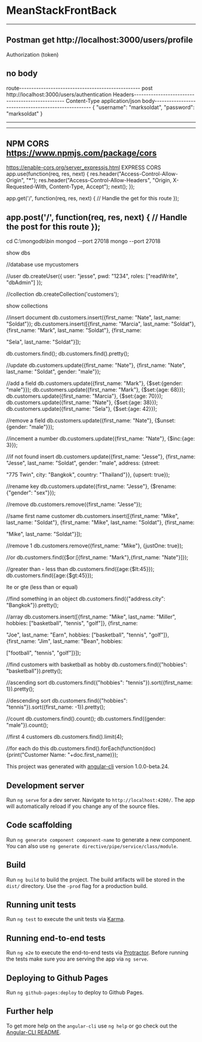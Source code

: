 # MeanStackFrontBack
---------------------------------------------------------
Postman 
get http://localhost:3000/users/profile
--------------------------------------------------------
Authorization (token)

no body
--------------------------------------------------------

route--------------------------------------------------
post  http://localhost:3000/users/authentication
Headers-------------------------------------------------
Content-Type  application/json
body----------------------------------------------------
{
	"username": "marksoldat",
	"password": "marksoldat"
}

-------------------------------------------





----------------------------------------------------
NPM CORS
https://www.npmjs.com/package/cors
------------------------------------------------

https://enable-cors.org/server_expressjs.html
EXPRESS CORS
app.use(function(req, res, next) {
  res.header("Access-Control-Allow-Origin", "*");
  res.header("Access-Control-Allow-Headers", "Origin, X-Requested-With, Content-Type, Accept");
  next();
});

app.get('/', function(req, res, next) {
  // Handle the get for this route
});

app.post('/', function(req, res, next) {
 // Handle the post for this route
});
------------------------------------------------
cd C:\mongodb\bin
mongod --port 27018
mongo --port 27018

show dbs

//database
use mycustomers

//user
db.createUser({
	user: "jesse",
	pwd: "1234",
	roles: ["readWrite", "dbAdmin"]
});

//collection
db.createCollection('customers');

show collections

//insert document
db.customers.insert({first_name: "Nate", last_name: "Soldat"});
db.customers.insert([{first_name: "Marcia", last_name: "Soldat"}, {first_name: "Mark", last_name: "Soldat"}, {first_name: 

"Sela", last_name: "Soldat"}]);


db.customers.find();
db.customers.find().pretty();

//update
db.customers.update({first_name: "Nate"}, {first_name: "Nate", last_name: "Soldat", gender: "male"});

//add a field
db.customers.update({first_name: "Mark"}, {$set:{gender: "male"}});
db.customers.update({first_name: "Mark"}, {$set:{age: 68}});
db.customers.update({first_name: "Marcia"}, {$set:{age: 70}});
db.customers.update({first_name: "Nate"}, {$set:{age: 38}});
db.customers.update({first_name: "Sela"}, {$set:{age: 42}});

//remove a field
db.customers.update({first_name: "Nate"}, {$unset:{gender: "male"}});

//incement a number
db.customers.update({first_name: "Nate"}, {$inc:{age: 3}});

//if not found insert
db.customers.update({first_name: "Jesse"}, {first_name: "Jesse", last_name: "Soldat", gender: "male", address: {street: 

"775 Twin", city: "Bangkok", country: "Thailand"}}, {upsert: true});

//rename key
db.customers.update({first_name: "Jesse"}, {$rename:{"gender": "sex"}});

//remove
db.customers.remove({first_name: "Jesse"});

//same first name customer
db.customers.insert([{first_name: "Mike", last_name: "Soldat"}, {first_name: "Mike", last_name: "Soldat"}, {first_name: 

"Mike", last_name: "Soldat"}]);

//remove 1
db.customers.remove({first_name: "Mike"}, {justOne: true});

//or
db.customers.find({$or:[{first_name: "Mark"},{first_name: "Nate"}]});

//greater than - less than
db.customers.find({age:{$lt:45}});
db.customers.find({age:{$gt:45}});

lte or gte (less than or equal)

//find something in an object
db.customers.find({"address.city": "Bangkok"}).pretty();

//array
db.customers.insert([{first_name: "Mike", last_name: "Miller", hobbies: ["basketball", "tennis", "golf"]}, {first_name: 

"Joe", last_name: "Earn", hobbies: ["basketball", "tennis", "golf"]}, {first_name: "Jim", last_name: "Bean", hobbies: 

["football", "tennis", "golf"]}]);

//find customers with basketball as hobby
db.customers.find({"hobbies": "basketball"}).pretty();

//ascending sort
db.customers.find({"hobbies": "tennis"}).sort({first_name: 1}).pretty();

//descending sort
db.customers.find({"hobbies": "tennis"}).sort({first_name: -1}).pretty();

//count
db.customers.find().count();
db.customers.find({gender: "male"}).count();

//first 4 customers
db.customers.find().limit(4);

//for each do this
db.customers.find().forEach(function(doc){print("Customer Name: "+doc.first_name)});


This project was generated with [angular-cli](https://github.com/angular/angular-cli) version 1.0.0-beta.24.

## Development server
Run `ng serve` for a dev server. Navigate to `http://localhost:4200/`. The app will automatically reload if you change any of the source files.

## Code scaffolding

Run `ng generate component component-name` to generate a new component. You can also use `ng generate directive/pipe/service/class/module`.

## Build

Run `ng build` to build the project. The build artifacts will be stored in the `dist/` directory. Use the `-prod` flag for a production build.

## Running unit tests

Run `ng test` to execute the unit tests via [Karma](https://karma-runner.github.io).

## Running end-to-end tests

Run `ng e2e` to execute the end-to-end tests via [Protractor](http://www.protractortest.org/).
Before running the tests make sure you are serving the app via `ng serve`.

## Deploying to Github Pages

Run `ng github-pages:deploy` to deploy to Github Pages.

## Further help

To get more help on the `angular-cli` use `ng help` or go check out the [Angular-CLI README](https://github.com/angular/angular-cli/blob/master/README.md).
